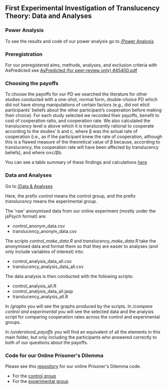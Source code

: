 ## First Experimental Investigation of Translucency Theory: Data and Analyses

### Power Analysis

To see the results and code of our power analysis go to [/Power Analysis](https://github.com/Karakaii/Translucency-Experiment-1-Data-and-Analyses/tree/master/Power%20Analysis)

### Preregistration

For our preregistered aims, methods, analyses, and exclusion criteria with AsPredicted see [AsPredicted (for peer-review only) #45400.pdf](https://github.com/Karakaii/Translucency-Experiment-1-Data-and-Analyses/blob/master/AsPredicted%20(for%20peer-review%20only)%20%2345400.pdf) 

### Choosing the payoffs

To choose the payoffs for our PD we searched the literature for other studies conducted with a one-shot, normal form, double-choice PD which did not have strong manipulations of certain factors (e.g., did not elicit participants’ beliefs about the other participant’s cooperation before making their choice). For each study selected we recorded their payoffs, benefit to cost of cooperation ratio, and cooperation rate. We also calculated the translucency level α above which it is translucently rational to cooperate according to the studies’ b and c, where β was the actual rate of cooperation (i.e., as if the participant knew the rate of cooperation, although this is a flawed measure of the theoretical value of β because, according to translucency, the cooperation rate will have been affected by translucency beliefs), and where α≥c/βb. 

You can see a table summary of these findings and calculations [here](https://github.com/Karakaii/Translucency-Experiment-1-Data-and-Analyses/blob/master/table%20research%20for%20payoffs.xlsx)
### Data and Analyses

Go to [/Data & Analyses](https://github.com/Karakaii/Translucency-Experiment-1-Data-and-Analyses/tree/master/Data%20%26%20Analyses)

Here, the prefix *control* means the control group, and the prefix *translucency* means the experimental group.

The 'raw' anonymised data from our online experiment (mostly under the jsPsych format) are:
- control_anonym_data.csv
- translucency_anonym_data.csv

The scripts *control_make_data.R* and *translucency_make_data.R* take the anonymised data and format them so that they are easier to analyses (and only include variables of interest) into:
- control_analysis_data_all.csv
- translucency_analysis_data_all.csv

The data analysis is then conducted with the following scripts:
- control_analysis_all.R
- control_analysis_data_all.jasp
- translucency_analysis_all.R

In */graphs* you will see the graphs produced by the scripts.
In */compare control and experimental* you will see the selected data and the analysis script for comparing cooperation rates across the control and experimental groups.

In */understood_payoffs* you will find an equivalent of all the elements in this main folder, but only including the participants who answered correctly to both of our questions about the payoffs.

### Code for our Online Prisoner's Dilemma

Please see this [repository](https://github.com/Karakaii/Translucency-Experiment-1-Code-For-Multiplayer-Prisoner-s-Dilemma/) for our online Prisoner's Dilemma code.
- For the [control group](https://github.com/Karakaii/Translucency-Experiment-1-Code-For-Multiplayer-Prisoner-s-Dilemma/releases/tag/v1.0-Control)
- For the [experimental group](https://github.com/Karakaii/Translucency-Experiment-1-Code-For-Multiplayer-Prisoner-s-Dilemma/releases/tag/v2.0-Translucency)
